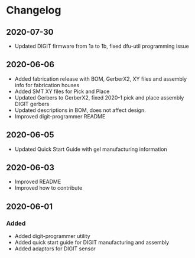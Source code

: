# Changelog

## 2020-07-30

- Updated DIGIT firmware from 1a to 1b, fixed dfu-util programming issue

## 2020-06-06

- Added fabrication release with BOM, GerberX2, XY files and assembly info for fabrication houses
- Added SMT XY files for Pick and Place
- Updated Gerbers to GerberX2, fixed 2020-1 pick and place assembly DIGIT gerbers
- Updated descriptions in BOM, does not affect design.
- Improved digit-programmer README

## 2020-06-05

- Updated Quick Start Guide with gel manufacturing information

## 2020-06-03

- Improved README
- Improved how to contribute

## 2020-06-01

### Added

- Added digit-programmer utility
- Added quick start guide for DIGIT manufacturing and assembly
- Added adaptors for DIGIT sensor
